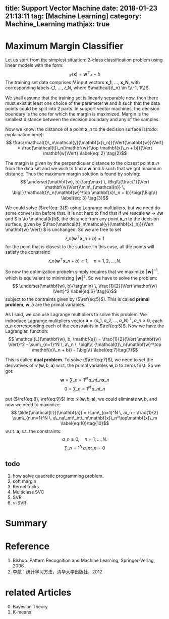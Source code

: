 title: Support Vector Machine
date: 2018-01-23 21:13:11
tag: [Machine Learning]
category: Machine_Learning
mathjax: true
---


# Maximum Margin Classifier
Let us start from the simplest situation: 2-class classification problem using linear models with the form:
$$ \mathcal{y}(\mathbf{x}) = \mathbf{w}^\top \mathcal{x} + b \label{eq:1}\tag{1}$$
The training set data comprises $N$ input vectors $\mathbf{x\_1}$, ..., $\mathbf{x\_N}$, with corresponding labels $\mathcal{t}\_1$, ..., $\mathcal{t}\_N$, where $\mathcal{t\_n} \in \\{-1, 1\\}$.
<!-- more -->

We shall assume that the training set is linearly separable now, then there must exist at least one choice of the parameter $\mathbf{w}$ and $b$ such that the data points could be split into 2 parts. In support vector machines, the decision boundary is the one for which the margin is maximized. Margin is the smallest distance between the decision boundary and any of the samples. 

Now we know: the distance of a point $\mathbf{x}\_n$ to the decision surface is(*todo*: explaination here): 
$$ \frac{\mathcal{t}\_n\mathcal{y}(\mathbf{x}\_n)}{\Vert{\mathbf{w}}\Vert} = \frac{\mathcal{t}\_n(\mathbf{w}^\top \mathbf{x}\_n + b)}{\Vert \mathbf{w}\Vert} \label{eq: 2} \tag{2}$$

The margin is given by the perpendicular distance to the closest point $\mathbf{x}\_n$ from the data set and we wish to find a $\mathbf{w}$ and $b$ such that we got maximum distance. Thus the maximum margin solution is found by solving:
$$ \underset{\mathbf{w}, b}{\arg\max} \, \Bigl\\{\frac{1}{\Vert \mathbf{w}\Vert}\min\_{\mathcal{n}} \, \bigl[{\mathcal{t}\_n(\mathbf{w}^\top \mathbf{x}\_n + b)}\bigr]\Bigl\\} \label{eq: 3} \tag{3}$$

We could solve ($\ref{eq: 3}$) using Lagrange multipliers, but we need do some conversion before that. It is not hard to find that if we rescale $\mathbf{w} \to \mathcal{k}\mathbf{w}$ and $ b \to \mathcal{k}b$, the distance from any point $\mathbf{x}\_n$ to the decision surface, given by $\frac{\mathcal{t}\_n\mathcal{y}(\mathbf{x}\_n)}{\Vert \mathbf{w} \Vert} $ is unchanged. So we are free to set
$$ {\mathcal{t}\_n(\mathbf{w}^\top \mathbf{x}\_n + b)} = 1 \label{eq:4} \tag{4}$$
for the point that is closest to the surface. In this case, all the points will satisfy the constraint:
$$ {\mathcal{t}\_n(\mathbf{w}^\top \mathbf{x}\_n + b)} \geq 1, \quad n=1,2, \ldots, N. \label{eq:5} \tag{5}$$

So now the optimization probelm simply requires that we maximize ${\Vert \mathbf{w} \Vert}^{-1}$, which is equivalent to minimizing ${\Vert \mathbf{w} \Vert}^2$. So we have to solve the problem:
$$ \underset{\mathbf{w}, b}{\arg\min} \, \frac{1}{2}{\Vert \mathbf{w} \Vert}^2 \label{eq:6} \tag{6}$$
subject to the contraints given by ($\ref{eq:5}$). This is called **primal problem**, $\mathbf{w}, b$ are the primal variables.

As I said, we can use Lagrange multipliers to solve this problem. We indroduce Lagrange mulitpliers vector $\mathbf{a} = (a\_1, a\_2, \ldots, a\_N)^\top, a\_n \geq 0$, each $a\_n$ corresponding each of the constraints in $\ref{eq:5}$. Now we have the Lagrangian function:
$$ \mathcal{L}(\mathbf{w}, b, \mathbf{a}) = \frac{1}{2}{\Vert \mathbf{w} \Vert}^2 - \sum\_{n=1}^N \, a\_n \, \bigl\\{ {\mathcal{t}\_n(\mathbf{w}^\top \mathbf{x}\_n + b)} - 1\bigl\\} \label{eq:7}\tag{7}$$

This is called **dual problem**. To solve ($\ref{eq:7}$), we need to set the derivatives of $\mathcal{L}(\mathbf{w}, b, \mathbf{a})$ w.r.t. the primal variables $\mathbf{w}, b$ to zeros first. So we got:
$$ \mathbf{w} = \sum\_{n=1}^N \, a\_nt\_n\mathbf{x}\_n \label{eq:8}\tag{8}$$
$$ 0 = \sum\_{n=1}^N \, a\_nt\_n \label{eq:9}\tag{9} $$

put ($\ref{eq:8}, \ref{eq:9}$) into $\mathcal{L}(\mathbf{w}, b, \mathbf{a})$, we could eliminate $\mathbf{w}, b$, and now we need to maximize:
$$ \tilde{\mathcal{L}}(\mathbf{a}) = \sum\_{n=1}^N \, a\_n - \frac{1}{2} \sum\_{n,m=1}^N \, a\_na\_mt\_nt\_m\mathbf{x}\_n^\top\mathbf{x}\_m \label{eq:10}\tag{10}$$
w.r.t. $\mathbf{a}$, s.t. the constraints:
$$ a\_n \geq 0, \quad n = 1, \ldots, N. \label{eq:11} \tag{11} $$
$$ \sum\_{n=1}^N \, a\_nt\_n = 0 \label{eq:12} \tag{12} $$

## todo
1. how solve quadratic programming problem.
2. soft margin
4. Kernel tricks
5. Multiclass SVC
3. SVR
5. $\nu$-SVR

# Summary

# Reference
1. Bishop: Pattern Recognition and Machine Learning, Springer-Verlag, 2006
2. 李航：统计学习方法，清华大学出版社，2012

# related Articles
0. Bayesian Theory
1. K-means
